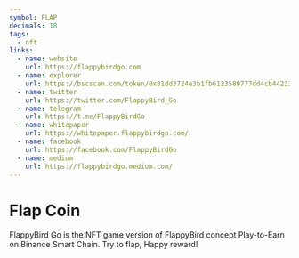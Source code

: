 ```yaml
---
symbol: FLAP
decimals: 18
tags:
  - nft
links:
  - name: website
    url: https://flappybirdgo.com
  - name: explorer
    url: https://bscscan.com/token/0x81dd3724e3b1fb6123589777dd4cb44233b34a3b
  - name: twitter
    url: https://twitter.com/FlappyBird_Go
  - name: telegram
    url: https://t.me/FlappyBirdGo
  - name: whitepaper
    url: https://whitepaper.flappybirdgo.com/
  - name: facebook
    url: https://facebook.com/FlappyBirdGo
  - name: medium
    url: https://flappybirdgo.medium.com/
---
```


# Flap Coin

FlappyBird Go is the NFT game version of FlappyBird concept Play-to-Earn on Binance Smart Chain. Try to flap, Happy reward!
